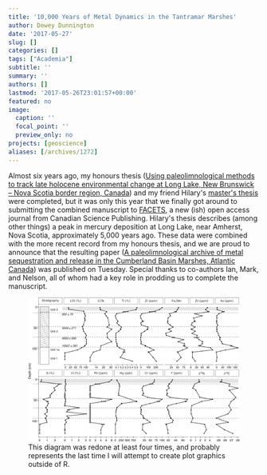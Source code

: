 ```yaml
---
title: '10,000 Years of Metal Dynamics in the Tantramar Marshes'
author: Dewey Dunnington
date: '2017-05-27'
slug: []
categories: []
tags: ["Academia"]
subtitle: ''
summary: ''
authors: []
lastmod: '2017-05-26T23:01:57+00:00'
featured: no
image:
  caption: ''
  focal_point: ''
  preview_only: no
projects: [geoscience]
aliases: [/archives/1272]
---
```


Almost six years ago, my honours thesis (<a href="https://scholar.acadiau.ca/islandora/object/theses:847">Using paleolimnological methods to track late holocene environmental change at Long Lake, New Brunswick – Nova Scotia border region, Canada</a>) and my friend Hilary's <a href="http://scholar.acadiau.ca/islandora/object/theses:247">master's thesis</a> were completed, but it was only this year that we finally got around to submitting the combined manuscript to <a href="http://facetsjournal.com/">FACETS</a>, a new (ish) open access journal from Canadian Science Publishing. Hilary's thesis describes (among other things) a peak in mercury deposition at Long Lake, near Amherst, Nova Scotia, approximately 5,000 years ago. These data were combined with the more recent record from my honours thesis, and we are proud to announce that the resulting paper (<a href="https://facetsjournal.com/article/facets-2017-0004/">A paleolimnological archive of metal sequestration and release in the Cumberland Basin Marshes, Atlantic Canada</a>) was published on Tuesday. Special thanks to co-authors Ian, Mark, and Nelson, all of whom had a key role in prodding us to complete the manuscript.

<figure><img src="facets-2017-0004-f3-standard.png"/><figcaption>This diagram was redone at least four times, and probably represents the last time I will attempt to create plot graphics outside of R.</figcaption></figure>
